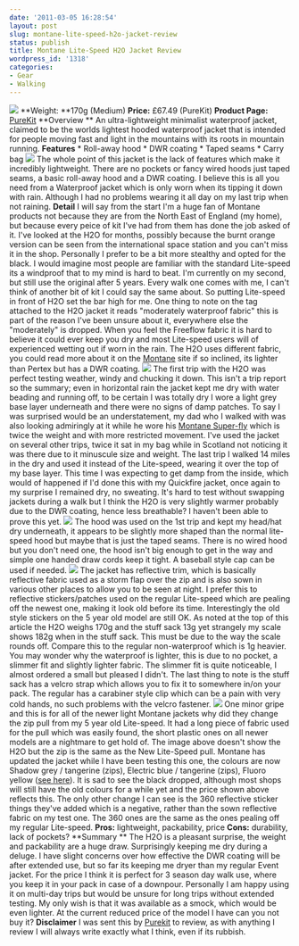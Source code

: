```yaml
---
date: '2011-03-05 16:28:54'
layout: post
slug: montane-lite-speed-h2o-jacket-review
status: publish
title: Montane Lite-Speed H2O Jacket Review
wordpress_id: '1318'
categories:
- Gear
- Walking
---
```


![](http://www.stevenhorner.com/wp-content/uploads/2011/03/Wolsingham-via-Thornley-010.jpg) **Weight: **170g (Medium) **Price:** £67.49 (PureKit) **Product Page:** [PureKit](http://www.purekit.com/montane-lite-speed-h20-jacket-prod81166/) **Overview ** An ultra-lightweight minimalist waterproof jacket, claimed to be the worlds lightest hooded waterproof jacket that is intended for people moving fast and light in the mountains with its roots in mountain running. **Features** * Roll-away hood * DWR coating * Taped seams * Carry bag ![](http://www.stevenhorner.com/wp-content/uploads/2011/03/H2O-020.jpg) The whole point of this jacket is the lack of features which make it incredibly lightweight. There are no pockets or fancy wired hoods just taped seams, a basic roll-away hood and a DWR coating. I believe this is all you need from a Waterproof jacket which is only worn when its tipping it down with rain. Although I had no problems wearing it all day on my last trip when not raining. **Detail** I will say from the start I'm a huge fan of Montane products not because they are from the North East of England (my home), but because every peice of kit I've had from them has done the job asked of it. I've looked at the H2O for months, possibly because the burnt orange version can be seen from the international space station and you can't miss it in the shop. Personally I prefer to be a bit more stealthy and opted for the black. I would imagine most people are familiar with the standard Lite-speed its a windproof that to my mind is hard to beat. I'm currently on my second, but still use the original after 5 years. Every walk one comes with me, I can't think of another bit of kit I could say the same about. So putting Lite-speed in front of H2O set the bar high for me. One thing to note on the tag attached to the H2O jacket it reads "moderately waterproof fabric" this is part of the reason I've been unsure about it, everywhere else the "moderately" is dropped. When you feel the Freeflow fabric it is hard to believe it could ever keep you dry and most Lite-speed users will of experienced wetting out if worn in the rain. The H2O uses different fabric, you could read more about it on the [Montane](http://www.montane.co.uk/) site if so inclined, its lighter than Pertex but has a DWR coating. ![](http://www.stevenhorner.com/wp-content/uploads/2011/03/Adopted-Paths-Feb-2011-and-H2O-011.jpg) The first trip with the H2O was perfect testing weather, windy and chucking it down. This isn't a trip report so the summary; even in horizontal rain the jacket kept me dry with water beading and running off, to be certain I was totally dry I wore a light grey base layer underneath and there were no signs of damp patches. To say I was surprised would be an understatement, my dad who I walked with was also looking admiringly at it while he wore his [Montane Super-fly](http://www.montane.co.uk/products/men/shell/super-fly-jacket/419) which is twice the weight and with more restricted movement. I've used the jacket on several other trips, twice it sat in my bag while in Scotland not noticing it was there due to it minuscule size and weight. The last trip I walked 14 miles in the dry and used it instead of the Lite-speed, wearing it over the top of my base layer. This time I was expecting to get damp from the inside, which would of happened if I'd done this with my Quickfire jacket, once again to my surprise I remained dry, no sweating. It's hard to test without swapping jackets during a walk but I think the H2O is very slightly warmer probably due to the DWR coating, hence less breathable? I haven't been able to prove this yet. ![](http://www.stevenhorner.com/wp-content/uploads/2011/03/H2O-006.jpg) The hood was used on the 1st trip and kept my head/hat dry underneath, it appears to be slightly more shaped than the normal lite-speed hood but maybe that is just the taped seams. There is no wired hood but you don't need one, the hood isn't big enough to get in the way and simple one handed draw cords keep it tight. A baseball style cap can be used if needed. ![](http://www.stevenhorner.com/wp-content/uploads/2011/03/2011-03-05-H2O1.jpg) The jacket has reflective trim, which is basically reflective fabric used as a storm flap over the zip and is also sown in various other places to allow you to be seen at night. I prefer this to reflective stickers/patches used on the regular Lite-speed which are pealing off the newest one, making it look old before its time. Interestingly the old style stickers on the 5 year old model are still OK. As noted at the top of this article the H2O weighs 170g and the stuff sack 13g yet strangely my scale shows 182g when in the stuff sack. This must be due to the way the scale rounds off. Compare this to the regular non-waterproof which is 1g heavier. You may wonder why the waterproof is lighter, this is due to no pocket, a slimmer fit and slightly lighter fabric. The slimmer fit is quite noticeable, I almost ordered a small but pleased I didn't. The last thing to note is the stuff sack has a velcro strap which allows you to fix it to somewhere in/on your pack. The regular has a carabiner style clip which can be a pain with very cold hands, no such problems with the velcro fastener. ![](http://www.stevenhorner.com/wp-content/uploads/2011/03/2011-03-05-H2O.jpg) One minor gripe and this is for all of the newer light Montane jackets why did they change the zip pull from my 5 year old Lite-speed. It had a long piece of fabric used for the pull which was easily found, the short plastic ones on all newer models are a nightmare to get hold of. The image above doesn't show the H2O but the zip is the same as the New Lite-Speed pull. Montane has updated the jacket while I have been testing this one, the colours are now Shadow grey / tangerine (zips), Electric blue / tangerine (zips), Fluoro yellow ([see here](http://www.montane.co.uk/products/men/shell/lite-speed-h2o-jacket/164)). It is sad to see the black dropped, although most shops will still have the old colours for a while yet and the price shown above reflects this. The only other change I can see is the 360 reflective sticker things they've added which is a negative, rather than the sown reflective fabric on my test one. The 360 ones are the same as the ones pealing off my regular Lite-speed. **Pros:** lightweight, packability, price **Cons:** durability, lack of pockets? **Summary ** The H2O is a pleasant surprise, the weight and packability are a huge draw. Surprisingly keeping me dry during a deluge. I have slight concerns over how effective the DWR coating will be after extended use, but so far its keeping me dryer than my regular Event jacket. For the price I think it is perfect for 3 season day walk use, where you keep it in your pack in case of a downpour. Personally I am happy using it on multi-day trips but would be unsure for long trips without extended testing. My only wish is that it was available as a smock, which would be even lighter. At the current reduced price of the model I have can you not buy it? **Disclaimer** I was sent this by [Purekit](http://www.purekit.com/) to review, as with anything I review I will always write exactly what I think, even if its rubbish.
